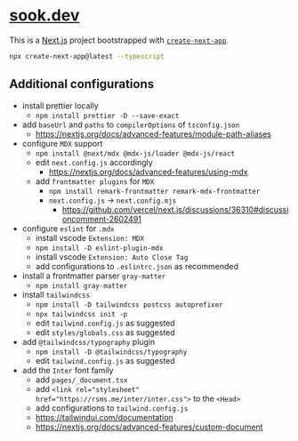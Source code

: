 # [sook.dev](https://sook.dev)

This is a [Next.js](https://nextjs.org/) project bootstrapped with [`create-next-app`](https://github.com/vercel/next.js/tree/canary/packages/create-next-app).

```bash
npx create-next-app@latest --typescript
```

## Additional configurations

- install prettier locally
  - `npm install prettier -D --save-exact`
- add `baseUrl` and `paths` to `compilerOptions` of `tsconfig.json`
  - https://nextjs.org/docs/advanced-features/module-path-aliases
- configure `MDX` support
  - `npm install @next/mdx @mdx-js/loader @mdx-js/react`
  - edit `next.config.js` accordingly
    - https://nextjs.org/docs/advanced-features/using-mdx
  - add `frontmatter plugins` for `MDX`
    - `npm install remark-frontmatter remark-mdx-frontmatter`
    - `next.config.js` -> `next.config.mjs`
      - https://github.com/vercel/next.js/discussions/36310#discussioncomment-2602491
- configure `eslint` for `.mdx`
  - install vscode `Extension: MDX`
  - `npm install -D eslint-plugin-mdx`
  - install vscode `Extension: Auto Close Tag`
  - add configurations to `.eslintrc.json` as recommended
- install a frontmatter parser `gray-matter`
  - `npm install gray-matter`
- install `tailwindcss`
  - `npm install -D tailwindcss postcss autoprefixer`
  - `npx tailwindcss init -p`
  - edit `tailwind.config.js` as suggested
  - edit `styles/globals.css` as suggested
- add `@tailwindcss/typography` plugin
  - `npm install -D @tailwindcss/typography`
  - edit `tailwind.config.js` as suggested
- add the `Inter` font family
  - add `pages/_document.tsx`
  - add `<link rel="stylesheet" href="https://rsms.me/inter/inter.css">` to the `<Head>`
  - add configurations to `tailwind.config.js`
  - https://tailwindui.com/documentation
  - https://nextjs.org/docs/advanced-features/custom-document
